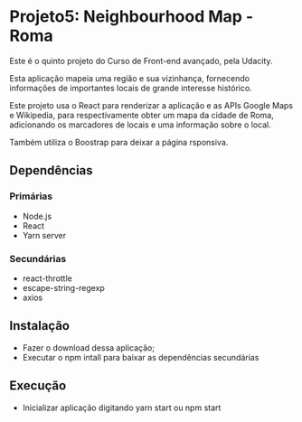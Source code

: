 # Projeto5: Neighbourhood Map - Roma 

Este é o quinto projeto do Curso de Front-end avançado, pela Udacity.

Esta aplicação mapeia uma região e sua vizinhança, fornecendo informações de importantes locais de grande interesse histórico.

Este projeto usa o React para renderizar a aplicação e as APIs Google Maps e Wikipedia, para respectivamente obter um mapa da cidade de Roma, adicionando os marcadores de locais e uma informação  sobre o local.

Também utiliza o Boostrap para deixar a página rsponsiva.

## Dependências

### Primárias
- Node.js
- React
- Yarn server

### Secundárias
- react-throttle
- escape-string-regexp
- axios

## Instalação

- Fazer o download dessa aplicação;
- Executar o npm intall para baixar as dependências secundárias

## Execução

- Inicializar aplicação digitando yarn start ou npm start






